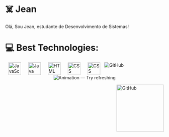 # ☠️ Jean
Olá, Sou Jean, estudante de Desenvolvimento de Sistemas!

# 💻 Best Technologies:
<!--- JavaScript --->
<a href="https://www.javascript.com" target="_blank" rel="noreferrer">
<img align="left" align="center" src="https://cdn.jsdelivr.net/gh/devicons/devicon/icons/javascript/javascript-plain.svg" alt="JavaScript" width="40px" style="padding-right:10px; padding-left:10px;"/></a>

<!--- Java --->
<a href="https://www.java.com" target="_blank" rel="noreferrer">
<img align="left" align="center" src="https://cdn.jsdelivr.net/gh/devicons/devicon/icons/java/java-original.svg" alt="Java" width="40px" style="padding-right:10px; padding-left:10px;"/></a>

<!--- HTML --->
<a href="https://www.w3.org/html/" target="_blank" rel="noreferrer">
<img align="left" align="center" src="https://cdn.jsdelivr.net/gh/devicons/devicon/icons/html5/html5-plain.svg" alt="HTML" width="40px" style="padding-right:10px; padding-left:10px;"/></a>

<!--- CSS --->
<a href="https://www.w3schools.com/css/" target="_blank" rel="noreferrer">
<img align="left" align="center" src="https://cdn.jsdelivr.net/gh/devicons/devicon/icons/css3/css3-plain.svg" alt="CSS" width="40px" style="padding-right:10px; padding-left:10px;"/></a>

<!--- PHP --->
<a href="https://www.w3schools.com/php/" target="_blank" rel="noreferrer">
<img align="left" align="center" src="https://cdn.jsdelivr.net/gh/devicons/devicon/icons/php/php-plain.svg" alt="CSS" width="40px" style="padding-right:10px; padding-left:10px;"/></a>


<!--- Stats --->


<img align="left" alt="GitHub" style="padding-right:30px;" src="https://github-readme-stats-git-masterrstaa-rickstaa.vercel.app/api?username=jeanziin&show_icons=true&theme=aura&hide_border=true" />


<!--- Out --->
<p align="center"> <img src="https://raw.githubusercontent.com/mayhemantt/mayhemantt/Update/svg/Bottom.svg" alt="Animation — Try refreshing" /> </p>


<img align="right" alt="GitHub" width="150px" src="https://visitcount.itsvg.in/api?id=neftyr&icon=6&color=12&style=black" />
